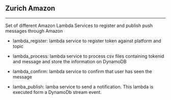 Zurich Amazon
---------------
---------------

Set of different Amazon Lambda Services to register and publish push messages through Amazon


- lambda_register: lambda service to register token against platform and topic

- lambda_process: lambda service to process csv files containing tokenid and message and store the information on DynamoDB

- lambda_confirm: lambda service to confirm that user has seen the message

- lamba_publish: lamba service to send a notification. This lambda is executed form a DynamoDb stream event.
